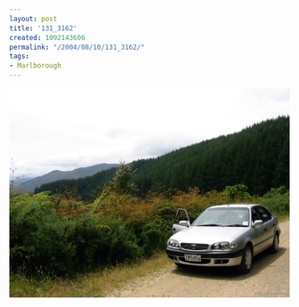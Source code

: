 ```yaml
---
layout: post
title: '131_3162'
created: 1092143606
permalink: "/2004/08/10/131_3162/"
tags:
- Marlborough
---
```


<img src="/image/images/131_3162-1122.jpg"/>

